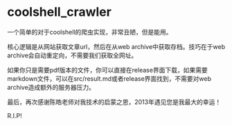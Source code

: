# coolshell_crawler

一个简单的对于coolshell的爬虫实现，非常丑陋，但是能用。

核心逻辑是从网站获取文章url，然后在从web archive中获取存档。技巧在于web archive会自动重定向，不需要我们获取全网址。

如果你只是需要pdf版本的文件，你可以直接在release界面下载，如果需要markdown文件，可以在src/result.md或者release界面找到，不需要对web archive造成额外的服务器压力。

最后，再次感谢陈皓老师对我技术的启蒙之恩，2013年遇见您是我最大的幸运！

R.I.P!